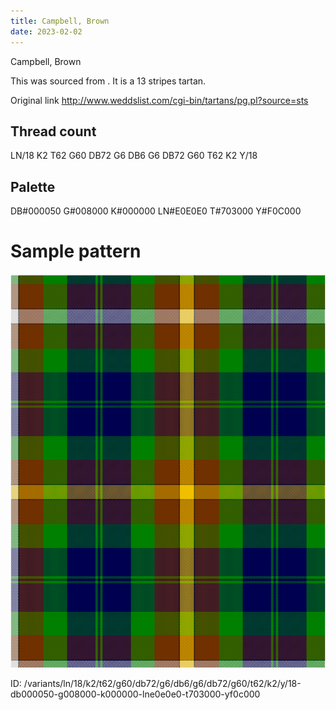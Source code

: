 ```yaml
---
title: Campbell, Brown
date: 2023-02-02
---
```

Campbell, Brown

This was sourced from <no value>.  It is a 13 stripes tartan.

Original link http://www.weddslist.com/cgi-bin/tartans/pg.pl?source=sts

## Thread count
LN/18 K2 T62 G60 DB72 G6 DB6 G6 DB72 G60 T62 K2 Y/18

## Palette
DB#000050 G#008000 K#000000 LN#E0E0E0 T#703000 Y#F0C000

# Sample pattern

![Tartan detail](tartan.png "LN/18 K2 T62 G60 DB72 G6 DB6 G6 DB72 G60 T62 K2 Y/18 tartan")

ID: /variants/ln/18/k2/t62/g60/db72/g6/db6/g6/db72/g60/t62/k2/y/18-db000050-g008000-k000000-lne0e0e0-t703000-yf0c000